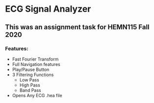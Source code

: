 # ECG Signal Analyzer
## This was an assignment task for HEMN115 Fall 2020
### Features:
- Fast Fourier Transform
- Full Navigation features
- Play/Pause Button
- 3 Filtering Functions
  * Low Pass
  * High Pass
  * Band Pass
- Opens Any ECG .hea file
